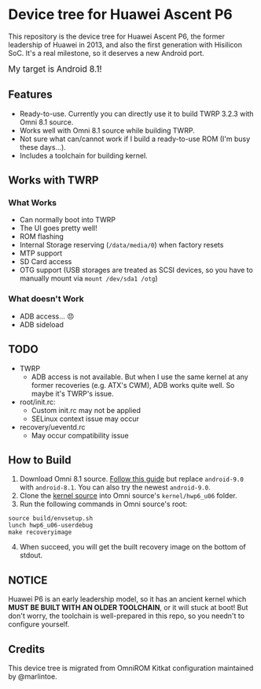# Device tree for Huawei Ascent P6

This repository is the device tree for Huawei Ascent P6, the former leadership of Huawei in 2013, and also the first generation with Hisilicon SoC. It's a real milestone, so it deserves a new Android port.

<big>My target is Android 8.1!</big>

## Features

- Ready-to-use. Currently you can directly use it to build TWRP 3.2.3 with Omni 8.1 source.
- Works well with Omni 8.1 source while building TWRP.
- Not sure what can/cannot work if I build a ready-to-use ROM (I'm busy these days...).
- Includes a toolchain for building kernel.

## Works with TWRP

### What Works

- Can normally boot into TWRP
- The UI goes pretty well!
- ROM flashing
- Internal Storage reserving (`/data/media/0`) when factory resets
- MTP support
- SD Card access
- OTG support (USB storages are treated as SCSI devices, so you have to manually mount via `mount /dev/sda1 /otg`)

### What doesn't Work

- ADB access... :angry: 
- ADB sideload

## TODO

- TWRP
  - ADB access is not available. But when I use the same kernel at any former recoveries (e.g. ATX's CWM), ADB works quite well. So maybe it's TWRP's issue.
- root/init.rc: 
  - Custom init.rc may not be applied
  - SELinux context issue may occur
- recovery/ueventd.rc
  - May occur compatibility issue

## How to Build

1. Download Omni 8.1 source. [Follow this guide](https://github.com/omnirom/android#getting-started) but replace `android-9.0` with `android-8.1`. You can also try the newest `android-9.0`.
2. Clone the [kernel source](https://github.com/AnClark/kernel-huawei-p6) into Omni source's `kernel/hwp6_u06` folder.
3. Run the following commands in Omni source's root:
  ```
  source build/envsetup.sh
  lunch hwp6_u06-userdebug
  make recoveryimage
  ```
4. When succeed, you will get the built recovery image on the bottom of stdout.

## NOTICE

Huawei P6 is an early leadership model, so it has an ancient kernel which **MUST BE BUILT WITH AN OLDER TOOLCHAIN**, or it will stuck at boot! But don't worry, the toolchain is well-prepared in this repo, so you needn't to configure yourself.

## Credits

This device tree is migrated from OmniROM Kitkat configuration maintained by @marlintoe.
